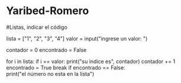 # Yaribed-Romero
#Listas, indicar el código

lista = ["1", "2", "3", "4"]
valor = input("ingrese un valor: ")

contador = 0
encontrado = False

for i in lista:
  if i == valor:
    print("su indice es", contador)
    contador += 1
    encontrado = True
    break
if encontrado == False:  
  print("el número no esta en la lista")
